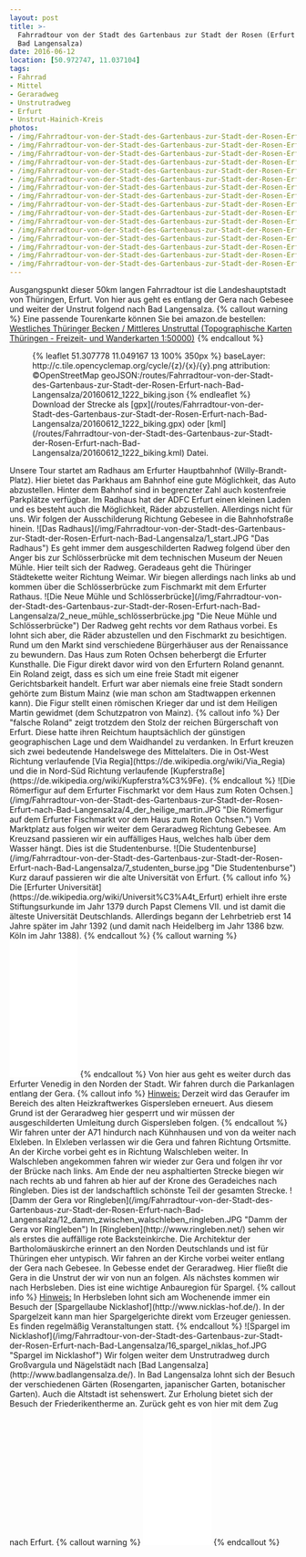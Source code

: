 ```yaml
---
layout: post
title: >-
  Fahrradtour von der Stadt des Gartenbaus zur Stadt der Rosen (Erfurt nach
  Bad Langensalza)
date: 2016-06-12
location: [50.972747, 11.037104]
tags:
- Fahrrad
- Mittel
- Geraradweg
- Unstrutradweg
- Erfurt
- Unstrut-Hainich-Kreis
photos:
- /img/Fahrradtour-von-der-Stadt-des-Gartenbaus-zur-Stadt-der-Rosen-Erfurt-nach-Bad-Langensalza/1_start.JPG
- /img/Fahrradtour-von-der-Stadt-des-Gartenbaus-zur-Stadt-der-Rosen-Erfurt-nach-Bad-Langensalza/3_anger.JPG
- /img/Fahrradtour-von-der-Stadt-des-Gartenbaus-zur-Stadt-der-Rosen-Erfurt-nach-Bad-Langensalza/2_neue_mühle_schlösserbrücke.jpg
- /img/Fahrradtour-von-der-Stadt-des-Gartenbaus-zur-Stadt-der-Rosen-Erfurt-nach-Bad-Langensalza/4_der_heilige_martin.JPG
- /img/Fahrradtour-von-der-Stadt-des-Gartenbaus-zur-Stadt-der-Rosen-Erfurt-nach-Bad-Langensalza/5_till_eulenspiegel_der_esel_liest_ein_buch.JPG
- /img/Fahrradtour-von-der-Stadt-des-Gartenbaus-zur-Stadt-der-Rosen-Erfurt-nach-Bad-Langensalza/6_zum_grossen_esel_und_paradies.jpg
- /img/Fahrradtour-von-der-Stadt-des-Gartenbaus-zur-Stadt-der-Rosen-Erfurt-nach-Bad-Langensalza/7_studenten_burse.jpg
- /img/Fahrradtour-von-der-Stadt-des-Gartenbaus-zur-Stadt-der-Rosen-Erfurt-nach-Bad-Langensalza/8_gera_beim_nordpark.JPG
- /img/Fahrradtour-von-der-Stadt-des-Gartenbaus-zur-Stadt-der-Rosen-Erfurt-nach-Bad-Langensalza/9_radrennbahn.JPG
- /img/Fahrradtour-von-der-Stadt-des-Gartenbaus-zur-Stadt-der-Rosen-Erfurt-nach-Bad-Langensalza/10_auf_zu_neuen_ufern.JPG
- /img/Fahrradtour-von-der-Stadt-des-Gartenbaus-zur-Stadt-der-Rosen-Erfurt-nach-Bad-Langensalza/11_richtung_kühnhausen.JPG
- /img/Fahrradtour-von-der-Stadt-des-Gartenbaus-zur-Stadt-der-Rosen-Erfurt-nach-Bad-Langensalza/12_damm_zwischen_walschleben_ringleben.JPG
- /img/Fahrradtour-von-der-Stadt-des-Gartenbaus-zur-Stadt-der-Rosen-Erfurt-nach-Bad-Langensalza/13_kirche_in_ringleben.JPG
- /img/Fahrradtour-von-der-Stadt-des-Gartenbaus-zur-Stadt-der-Rosen-Erfurt-nach-Bad-Langensalza/14_storchennest_gebesee.JPG
- /img/Fahrradtour-von-der-Stadt-des-Gartenbaus-zur-Stadt-der-Rosen-Erfurt-nach-Bad-Langensalza/15_kriegerdenkmal_gebesee.jpg
- /img/Fahrradtour-von-der-Stadt-des-Gartenbaus-zur-Stadt-der-Rosen-Erfurt-nach-Bad-Langensalza/16_spargel_niklas_hof.JPG
---
```

Ausgangspunkt dieser 50km langen Fahrradtour ist die Landeshauptstadt von Thüringen, Erfurt. Von hier aus geht es entlang der Gera nach Gebesee und weiter der Unstrut folgend nach Bad Langensalza.
{% callout warning %}
Eine passende Tourenkarte können Sie bei amazon.de bestellen:
<a rel="nofollow" href="http://www.amazon.de/gp/product/3869791462/ref=as_li_tl?ie=UTF8&camp=1638&creative=19454&creativeASIN=3869791462&linkCode=as2&tag=thueringergip-21">Westliches Thüringer Becken / Mittleres Unstruttal (Topographische Karten Thüringen - Freizeit- und Wanderkarten 1:50000)</a><img src="http://ir-de.amazon-adsystem.com/e/ir?t=thueringergip-21&l=as2&o=3&a=3869791462" width="1" height="1" border="0" alt="" style="border:none !important; margin:0px !important;" />
{% endcallout %}
<figure>
{% leaflet 51.307778 11.049167 13 100% 350px %}
baseLayer: http://c.tile.opencyclemap.org/cycle/{z}/{x}/{y}.png
attribution: ©OpenStreetMap
geoJSON:/routes/Fahrradtour-von-der-Stadt-des-Gartenbaus-zur-Stadt-der-Rosen-Erfurt-nach-Bad-Langensalza/20160612_1222_biking.json
{% endleaflet %}
<figcaption>Download der Strecke als [gpx](/routes/Fahrradtour-von-der-Stadt-des-Gartenbaus-zur-Stadt-der-Rosen-Erfurt-nach-Bad-Langensalza/20160612_1222_biking.gpx) oder [kml](/routes/Fahrradtour-von-der-Stadt-des-Gartenbaus-zur-Stadt-der-Rosen-Erfurt-nach-Bad-Langensalza/20160612_1222_biking.kml) Datei.</figcaption>
</figure>
<!-- more -->
Unsere Tour startet am Radhaus am Erfurter Hauptbahnhof (Willy-Brandt-Platz). Hier bietet das Parkhaus am Bahnhof eine gute Möglichkeit, das Auto abzustellen. Hinter dem Bahnhof sind in begrenzter Zahl auch kostenfreie Parkplätze verfügbar. Im Radhaus hat der ADFC Erfurt einen kleinen Laden und es besteht auch die Möglichkeit, Räder abzustellen. Allerdings nicht für uns. Wir folgen der Ausschilderung Richtung Gebesee in die Bahnhofstraße hinein.
![Das Radhaus](/img/Fahrradtour-von-der-Stadt-des-Gartenbaus-zur-Stadt-der-Rosen-Erfurt-nach-Bad-Langensalza/1_start.JPG
 "Das Radhaus")
 Es geht immer dem ausgeschilderten Radweg folgend über den Anger bis zur Schlösserbrücke mit dem technischen Museum der Neuen Mühle. Hier teilt sich der Radweg. Geradeaus geht die Thüringer Städtekette weiter Richtung Weimar. Wir biegen allerdings nach links ab und kommen über die Schlösserbrücke zum Fischmarkt mit dem Erfurter Rathaus.
 ![Die Neue Mühle und Schlösserbrücke](/img/Fahrradtour-von-der-Stadt-des-Gartenbaus-zur-Stadt-der-Rosen-Erfurt-nach-Bad-Langensalza/2_neue_mühle_schlösserbrücke.jpg
  "Die Neue Mühle und Schlösserbrücke")
Der Radweg geht rechts vor dem Rathaus vorbei. Es lohnt sich aber, die Räder abzustellen und den Fischmarkt zu besichtigen. Rund um den Markt sind verschiedene Bürgerhäuser aus der Renaissance zu bewundern. Das Haus zum Roten Ochsen beherbergt die Erfurter Kunsthalle. Die Figur direkt davor wird von den Erfurtern Roland genannt. Ein Roland zeigt, dass es sich um eine freie Stadt mit eigener Gerichtsbarkeit handelt. Erfurt war aber niemals eine freie Stadt sondern gehörte zum Bistum Mainz (wie man schon am Stadtwappen erkennen kann). Die Figur stellt einen römischen Krieger dar und ist dem Heiligen Martin gewidmet (dem Schutzpatron von Mainz).
{% callout info %}
Der "falsche Roland" zeigt trotzdem den Stolz der reichen Bürgerschaft von Erfurt. Diese hatte ihren Reichtum hauptsächlich der günstigen geographischen Lage und dem Waidhandel zu verdanken. In Erfurt kreuzen sich zwei bedeutende Handelswege des Mittelalters. Die in Ost-West Richtung verlaufende [Via Regia](https://de.wikipedia.org/wiki/Via_Regia) und die in Nord-Süd Richtung verlaufende [Kupferstraße](https://de.wikipedia.org/wiki/Kupferstra%C3%9Fe).
{% endcallout %}
![Die Römerfigur auf dem Erfurter Fischmarkt vor dem Haus zum Roten Ochsen.](/img/Fahrradtour-von-der-Stadt-des-Gartenbaus-zur-Stadt-der-Rosen-Erfurt-nach-Bad-Langensalza/4_der_heilige_martin.JPG
 "Die Römerfigur auf dem Erfurter Fischmarkt vor dem Haus zum Roten Ochsen.")
Vom Marktplatz aus folgen wir weiter dem Geraradweg Richtung Gebesee. Am Kreuzsand passieren wir ein auffälliges Haus, welches halb über dem Wasser hängt. Dies ist die Studentenburse.
 ![Die Studentenburse](/img/Fahrradtour-von-der-Stadt-des-Gartenbaus-zur-Stadt-der-Rosen-Erfurt-nach-Bad-Langensalza/7_studenten_burse.jpg
  "Die Studentenburse")
 Kurz darauf passieren wir die alte Universität von Erfurt.
{% callout info %}
Die [Erfurter Universität](https://de.wikipedia.org/wiki/Universit%C3%A4t_Erfurt) erhielt ihre erste Stiftungsurkunde im Jahr 1379 durch Papst Clemens VII. und ist damit die älteste Universität Deutschlands. Allerdings begann der Lehrbetrieb erst 14 Jahre später im Jahr 1392 (und damit nach Heidelberg im Jahr 1386 bzw. Köln im Jahr 1388).
{% endcallout %}
{% callout warning %}
<iframe style="width:120px;height:240px;" marginwidth="0" marginheight="0" scrolling="no" frameborder="0" src="//ws-eu.amazon-adsystem.com/widgets/q?ServiceVersion=20070822&OneJS=1&Operation=GetAdHtml&MarketPlace=DE&source=ss&ref=ss_til&ad_type=product_link&tracking_id=thueringergip-21&marketplace=amazon&region=DE&placement=3361007135&asins=3361007135&linkId=&show_border=true&link_opens_in_new_window=true">
</iframe>
{% endcallout %}
Von hier aus geht es weiter durch das Erfurter Venedig in den Norden der Stadt. Wir fahren durch die Parkanlagen entlang der Gera.
{% callout info %}
<u>Hinweis:</u> Derzeit wird das Geraufer im Bereich des alten Heizkraftwerkes Gispersleben erneuert. Aus diesem Grund ist der Geraradweg hier gesperrt und wir müssen der ausgeschilderten Umleitung durch Gispersleben folgen.
{% endcallout %}
Wir fahren unter der A71 hindurch nach Kühnhausen und von da weiter nach Elxleben. In Elxleben verlassen wir die Gera und fahren Richtung Ortsmitte. An der Kirche vorbei geht es in Richtung Walschleben weiter. In Walschleben angekommen fahren wir wieder zur Gera und folgen ihr vor der Brücke nach links. Am Ende der neu asphaltierten Strecke biegen wir nach rechts ab und fahren ab hier auf der Krone des Geradeiches nach Ringleben. Dies ist der landschaftlich schönste Teil der gesamten Strecke.
![Damm der Gera vor Ringleben](/img/Fahrradtour-von-der-Stadt-des-Gartenbaus-zur-Stadt-der-Rosen-Erfurt-nach-Bad-Langensalza/12_damm_zwischen_walschleben_ringleben.JPG "Damm der Gera vor Ringleben")
In [Ringleben](http://www.ringleben.net/) sehen wir als erstes die auffällige rote Backsteinkirche. Die Architektur der Bartholomäuskirche erinnert an den Norden Deutschlands und ist für Thüringen eher untypisch. Wir fahren an der Kirche vorbei weiter entlang der Gera nach Gebesee. In Gebesse endet der Geraradweg. Hier fließt die Gera in die Unstrut der wir von nun an folgen.
Als nächstes kommen wir nach Herbsleben. Dies ist eine wichtige Anbauregion für Spargel.
{% callout info %}
<u>Hinweis:</u> In Herbsleben lohnt sich am Wochenende immer ein Besuch der [Spargellaube Nicklashof](http://www.nicklas-hof.de/). In der Spargelzeit kann man hier Spargelgerichte direkt vom Erzeuger geniessen. Es finden regelmäßig Veranstaltungen statt.
{% endcallout %}
![Spargel im Nicklashof](/img/Fahrradtour-von-der-Stadt-des-Gartenbaus-zur-Stadt-der-Rosen-Erfurt-nach-Bad-Langensalza/16_spargel_niklas_hof.JPG "Spargel im Nicklashof")
Wir folgen weiter dem Unstrutradweg durch Großvargula und Nägelstädt nach [Bad Langensalza](http://www.badlangensalza.de/). In Bad Langensalza lohnt sich der Besuch der verschiedenen Gärten (Rosengarten, japanischer Garten, botanischer Garten). Auch die Altstadt ist sehenswert. Zur Erholung bietet sich der Besuch der Friederikentherme an.
Zurück geht es von hier mit dem Zug nach Erfurt.
{% callout warning %}
<iframe style="width:120px;height:240px;" marginwidth="0" marginheight="0" scrolling="no" frameborder="0" src="//ws-eu.amazon-adsystem.com/widgets/q?ServiceVersion=20070822&OneJS=1&Operation=GetAdHtml&MarketPlace=DE&source=ss&ref=ss_til&ad_type=product_link&tracking_id=thueringergip-21&marketplace=amazon&region=DE&placement=3867771839&asins=3867771839&linkId=&show_border=true&link_opens_in_new_window=true">
</iframe>
{% endcallout %}
